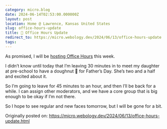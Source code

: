 ```yaml
---
category: micro.blog
date: 2024-06-14T02:53:00.000000Z
layout: post
location: Home @ Lawrence, Kansas United States
slug: office-hours-update
title: 🍩 Office Hours Update
redirect_to: https://micro.webology.dev/2024/06/13/office-hours-update.html
tags:
---
```


As promised, I will be [hosting Office Hours](https://micro.webology.dev/2024/06/12/office-hours-summer.html) this week.

I didn’t know until today that I’m leaving 30 minutes in to meet my daughter at pre-school to have a doughnut 🍩 for Father’s Day. She’s two and a half and excited about it.

So I’m going to leave for 45 minutes to an hour, and then I’ll be back for a while. I can assign other moderators, and we have a core group that is big enough to be okay if I’m not there.

So I hope to see regular and new faces tomorrow, but I will be gone for a bit.

Originally posted on: https://micro.webology.dev/2024/06/13/office-hours-update.html
